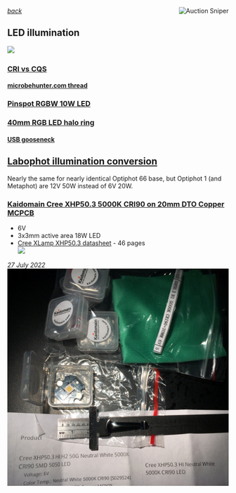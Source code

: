 *[back](../)*
<a href="https://www.gixen.com/index.php" name="9e092736783d0da1dfd8413d57d10faf" target="_blank" >
<img align=right src="https://www.gixen.com/images/gixenlink.gif" border="0"
alt="Auction Sniper" title="Auction Sniper">
</a>  
## LED illumination  
![](https://www.knema.com/wp-content/uploads/2018/01/SunLike_03.jpg)  
### [CRI vs CQS](https://www.nist.gov/publications/rationale-color-quality-scale)  
#### [microbehunter.com thread](https://www.microbehunter.com/microscopy-forum/viewtopic.php?f=28&t=15783#p124315)  
### [Pinspot RGBW 10W LED](../pinspot/)  
### [40mm RGB LED halo ring](../#HALO)  
#### [USB gooseneck](../#LEITZ)  
## [**Labophot illumination conversion**](../Nikon/Labophot/#led-conversion)  
Nearly the same for nearly identical Optiphot 66 base, but Optiphot 1 (and Metaphot) are 12V 50W instead of 6V 20W.  
### [Kaidomain Cree XHP50.3 5000K CRI90 on 20mm DTO Copper MCPCB](http://kaidomain.com/Cree-XHP50_3-HI-Neutral-White-5000K-CRI90-SMD-5050-LED?search=high%20cri)  
- 6V  
- 3x3mm active area 18W LED
- [Cree XLamp XHP50.3 datasheet](https://assets.cree-led.com/a/ds/x/XLamp-XHP50.3.pdf) - 46 pages  
![](http://kaidomain.com/image/cache/catalog/LED/xhp503-hi/5000k/S029524-1-768x1000.jpg)  

 *27 July 2022*  
![](XHP50.3.jpg)  
